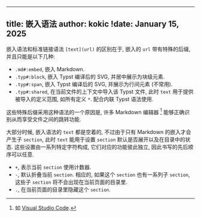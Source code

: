 
---
title: 嵌入语法
author: kokic
!date: January 15, 2025
---

嵌入语法和标准链接语法 `[text](url)` 的区别在于, 嵌入的 `url` 带有特殊的后缀, 并且只能是以下几种: 

- `.md#:embed`, 嵌入 Markdown. 
- `.typ#:block`, 嵌入 Typst 编译后的 SVG, 并居中展示为块级元素. 
- `.typ#:span`, 嵌入 Typst 编译后的 SVG, 并展示为行间元素 (不常用). 
- `.typ#:shared`, 在当前文件的上下文中导入该 Typst 文件, 此时 `text` 用于提供被导入的定义范围, 如所有定义 `*`. 配合内联 Typst 语法使用. 

这些特殊后缀采用这种语法的一个原因是, 许多 Markdown 编辑器 [^markdown-editor] 能够正确识别从而享受文件之间的跳转功能. 

大部分时候, 嵌入语法的 `text` 都是空着的, 不过由于只有 Markdown 的嵌入才会产生子 `section`, 此时 `text` 能用于设置 `section` 默认是否展开以及在目录中的状态. 这些设置由一系列特定字符构成, 它们对应的功能彼此独立, 因此书写的先后顺序可以任意.

- `+`, 表示当前 `section` 使用计数器. 
- `-`, 默认折叠当前 `section`. 相应的, 如果这个 `section` 也有一系列子 `section`, 这些子 `section` 将不会出现在当前页面的目录里. 
- `.`, 在当前页面的目录里隐藏这个 `section`. 

[^markdown-editor]: 如 [Visual Studio Code](https://code.visualstudio.com). 
